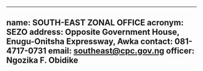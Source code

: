 ---

name:             SOUTH-EAST ZONAL OFFICE
acronym:          SEZO
address:          Opposite Government House, Enugu-Onitsha Expressway, Awka
contact:          081-4717-0731
email:            southeast@cpc.gov.ng
officer:          Ngozika F. Obidike
---